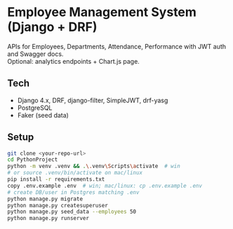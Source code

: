 # Employee Management System (Django + DRF)

APIs for Employees, Departments, Attendance, Performance with JWT auth and Swagger docs.  
Optional: analytics endpoints + Chart.js page.

## Tech
- Django 4.x, DRF, django-filter, SimpleJWT, drf-yasg
- PostgreSQL
- Faker (seed data)

## Setup
```bash
git clone <your-repo-url>
cd PythonProject
python -m venv .venv && .\.venv\Scripts\activate  # win
# or source .venv/bin/activate on mac/linux
pip install -r requirements.txt
copy .env.example .env  # win; mac/linux: cp .env.example .env
# create DB/user in Postgres matching .env
python manage.py migrate
python manage.py createsuperuser
python manage.py seed_data --employees 50
python manage.py runserver